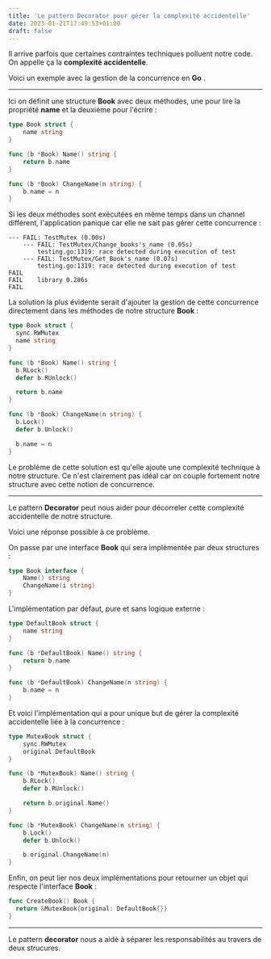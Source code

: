 ```yaml
---
title: 'Le pattern Decorator pour gérer la complexité accidentelle'
date: 2023-01-21T17:49:53+01:00
draft: false
---
```


Il arrive parfois que certaines contraintes techniques polluent notre code. On appelle ça la **complexité accidentelle**.

Voici un exemple avec la gestion de la concurrence en **Go** .

---

Ici on définit une structure **Book** avec deux méthodes, une pour lire la propriété **name** et la deuxième pour l'écrire :

```go
type Book struct {
	name string
}

func (b *Book) Name() string {
	return b.name
}

func (b *Book) ChangeName(n string) {
	b.name = n
}
```

Si les deux méthodes sont exécutées en même temps dans un channel différent, l'application panique car elle ne sait pas gérer cette concurrence :

```
--- FAIL: TestMutex (0.00s)
    --- FAIL: TestMutex/Change_books's_name (0.05s)
        testing.go:1319: race detected during execution of test
    --- FAIL: TestMutex/Get_Book's_name (0.07s)
        testing.go:1319: race detected during execution of test
FAIL
FAIL    library 0.286s
FAIL
```

La solution la plus évidente serait d'ajouter la gestion de cette concurrence directement dans les méthodes de notre structure **Book** :

```go
type Book struct {
  sync.RWMutex
  name string
}

func (b *Book) Name() string {
  b.RLock()
  defer b.RUnlock()

  return b.name
}

func (b *Book) ChangeName(n string) {
  b.Lock()
  defer b.Unlock()

  b.name = n
}
```

Le problème de cette solution est qu'elle ajoute une complexité technique à notre structure. Ce n'est clairement pas idéal car on couple fortement notre structure avec cette notion de concurrence.

---

Le pattern **Decorator** peut nous aider pour décorreler cette complexité accidentelle de notre structure.

Voici une réponse possible à ce problème.

On passe par une interface **Book** qui sera implémentée par deux structures :

```go
type Book interface {
	Name() string
	ChangeName(i string)
}
```

L'implémentation par défaut, pure et sans logique externe :

```go
type DefaultBook struct {
	name string
}

func (b *DefaultBook) Name() string {
	return b.name
}

func (b *DefaultBook) ChangeName(n string) {
	b.name = n
}
```

Et voici l'implémentation qui a pour unique but de gérer la complexité accidentelle liée à la concurrence :

```go
type MutexBook struct {
	sync.RWMutex
	original DefaultBook
}

func (b *MutexBook) Name() string {
	b.RLock()
	defer b.RUnlock()

	return b.original.Name()
}

func (b *MutexBook) ChangeName(n string) {
	b.Lock()
	defer b.Unlock()

	b.original.ChangeName(n)
}
```

Enfin, on peut lier nos deux implémentations pour retourner un objet qui respecte l'interface **Book** :

```go
func CreateBook() Book {
  return &MutexBook{original: DefaultBook{}}
}
```

---

Le pattern **decorator** nous a aidé à séparer les responsabilités au travers de deux strucures.
